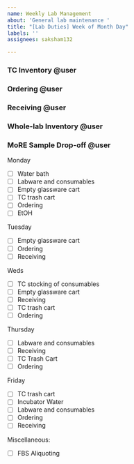 ```yaml
---
name: Weekly Lab Management
about: 'General lab maintenance '
title: "[Lab Duties] Week of Month Day"
labels: ''
assignees: saksham132

---
```


### TC Inventory​ @user
### Ordering​ @user 
### Receiving @user 
### Whole-lab Inventory @user
### MoRE Sample Drop-off @user

Monday
- [ ] Water bath 
- [ ] Labware and consumables ​
- [ ] Empty glassware cart 
- [ ] TC trash cart  
- [ ] Ordering 
- [ ] EtOH 

Tuesday
- [ ] Empty glassware cart 
- [ ] Ordering 
- [ ] Receiving

Weds 
- [ ] TC stocking of consumables
- [ ] Empty glassware cart
- [ ] Receiving
- [ ] TC trash cart 
- [ ] Ordering

Thursday 
- [ ] Labware and consumables 
- [ ] Receiving
- [ ] TC Trash Cart
- [ ] Ordering

Friday
- [ ] TC trash cart 
- [ ] Incubator Water
- [ ] Labware and consumables
- [ ] Ordering
- [ ] Receiving

Miscellaneous:
- [ ] FBS Aliquoting
